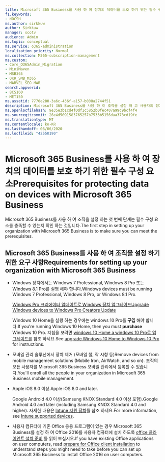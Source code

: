 ```yaml
---
title: Microsoft 365 Business를 사용 하 여 장치의 데이터를 보호 하기 위한 필수 구성 요소
f1.keywords:
- NOCSH
ms.author: sirkkuw
author: Sirkkuw
manager: scotv
audience: Admin
ms.topic: conceptual
ms.service: o365-administration
localization_priority: Normal
ms.collection: M365-subscription-management
ms.custom:
- Core_O365Admin_Migration
- MiniMaven
- MSB365
- OKR_SMB_M365
- MARVEL_SEO_MAR
search.appverid:
- BCS160
- MET150
ms.assetid: 7770e280-3a6c-436f-a157-b008a2744f51
description: Microsoft 365 Business를 사용 하 여 조직을 설정 하 고 사용자의 장치에서 작업 데이터를 보호 하기 위한 요구 사항에 대해 알아봅니다.
ms.openlocfilehash: 9e35e3b1cd4f0df1c5852b0fec407a99c9bcf4f4
ms.sourcegitcommit: 26e4d5091583765257b7533b5156daa373cd19fe
ms.translationtype: MT
ms.contentlocale: ko-KR
ms.lasthandoff: 03/06/2020
ms.locfileid: "42550190"
---
```

# <a name="prerequisites-for-protecting-data-on-devices-with-microsoft-365-business"></a><span data-ttu-id="afe78-103">Microsoft 365 Business를 사용 하 여 장치의 데이터를 보호 하기 위한 필수 구성 요소</span><span class="sxs-lookup"><span data-stu-id="afe78-103">Prerequisites for protecting data on devices with Microsoft 365 Business</span></span>

<span data-ttu-id="afe78-104">Microsoft 365 Business를 사용 하 여 조직을 설정 하는 첫 번째 단계는 필수 구성 요소를 충족할 수 있는지 확인 하는 것입니다.</span><span class="sxs-lookup"><span data-stu-id="afe78-104">The first step in setting up your organization with Microsoft 365 Business is to make sure you can meet the prerequisites.</span></span>
  
## <a name="requirements-for-setting-up-your-organization-with-microsoft-365-business"></a><span data-ttu-id="afe78-105">Microsoft 365 Business를 사용 하 여 조직을 설정 하기 위한 요구 사항</span><span class="sxs-lookup"><span data-stu-id="afe78-105">Requirements for setting up your organization with Microsoft 365 Business</span></span>

- <span data-ttu-id="afe78-106">Windows 장치에서는 Windows 7 Professional, Windows 8 Pro 또는 Windows 8.1 Pro를 실행 해야 합니다.</span><span class="sxs-lookup"><span data-stu-id="afe78-106">Windows devices must be running Windows 7 Professional, Windows 8 Pro, or Windows 8.1 Pro.</span></span>
    
    [<span data-ttu-id="afe78-107">Windows Pro 크리에이터 업데이트로 Windows 장치 업그레이드</span><span class="sxs-lookup"><span data-stu-id="afe78-107">Upgrade Windows devices to Windows Pro Creators Update</span></span>](upgrade-to-windows-pro-creators-update.md)
    
    <span data-ttu-id="afe78-108">Windows 10 Home을 실행 하는 경우에는 windows 10 Pro를 **구입** 해야 합니다.</span><span class="sxs-lookup"><span data-stu-id="afe78-108">If you're running Windows 10 Home, then you must **purchase** Windows  10 Pro.</span></span> <span data-ttu-id="afe78-109">지침을 보려면 [windows 10 Home a windows 10 Pro로 업그레이드를](https://support.office.com/article/0aee10c1-4d34-43ee-a325-579c6c2df90e?ui=en-US&rs=en-US&ad=US) 참조 하세요.</span><span class="sxs-lookup"><span data-stu-id="afe78-109">See [upgrade Windows 10 Home to Windows 10 Pro](https://support.office.com/article/0aee10c1-4d34-43ee-a325-579c6c2df90e?ui=en-US&rs=en-US&ad=US) for instructions.</span></span> 
    
- <span data-ttu-id="afe78-110">모바일 관리 솔루션에서 장치 제거 (모바일 철, 락 시청 등)</span><span class="sxs-lookup"><span data-stu-id="afe78-110">Remove devices from mobile management solutions (Mobile Iron, AirWatch, and so on).</span></span> <span data-ttu-id="afe78-111">조직의 모든 사용자를 Microsoft 365 Business 모바일 관리에서 등록할 수 있습니다.</span><span class="sxs-lookup"><span data-stu-id="afe78-111">You'll enroll all the people in your organization in Microsoft 365 Business mobile management.</span></span>
    
- <span data-ttu-id="afe78-112">Apple iOS 8.0 이상.</span><span class="sxs-lookup"><span data-stu-id="afe78-112">Apple iOS 8.0 and later.</span></span>
    
    <span data-ttu-id="afe78-113">Google Android 4.0 이상(Samsung KNOX Standard 4.0 이상 포함).</span><span class="sxs-lookup"><span data-stu-id="afe78-113">Google Android 4.0 and later (including Samsung KNOX Standard 4.0 and higher).</span></span> <span data-ttu-id="afe78-114">자세한 내용은 [Intune 지원 장치](https://go.microsoft.com/fwlink/p/?linkid=852307)를 참조 하세요.</span><span class="sxs-lookup"><span data-stu-id="afe78-114">For more information, see [Intune supported devices](https://go.microsoft.com/fwlink/p/?linkid=852307).</span></span>
    
- <span data-ttu-id="afe78-115">사용자 컴퓨터에 기존 Office 응용 프로그램이 있는 경우 Microsoft 365 Business를 설정 하 여 Office 2016를 사용자 컴퓨터에 설치 하도록 [office 클라이언트 설치 준비](prepare-for-office-client-deployment.md) 를 읽어 보십시오.</span><span class="sxs-lookup"><span data-stu-id="afe78-115">If you have existing Office applications on user computers, read [prepare for Office client installation](prepare-for-office-client-deployment.md) to understand steps you might need to take before you can set up Microsoft 365 Business to install Office 2016 on user computers.</span></span> 

